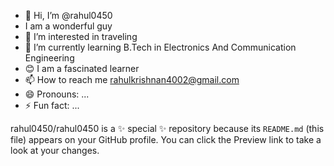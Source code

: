 - 👋 Hi, I’m @rahul0450
- I am a wonderful guy
- 👀 I’m interested in traveling 
- 🌱 I’m currently learning B.Tech in Electronics And Communication Engineering 
- 😊 I am a fascinated learner
- 📫 How to reach me rahulkrishnan4002@gmail.com
- 😄 Pronouns: ...
- ⚡ Fun fact: ...


rahul0450/rahul0450 is a ✨ special ✨ repository because its `README.md` (this file) appears on your GitHub profile.
You can click the Preview link to take a look at your changes.

